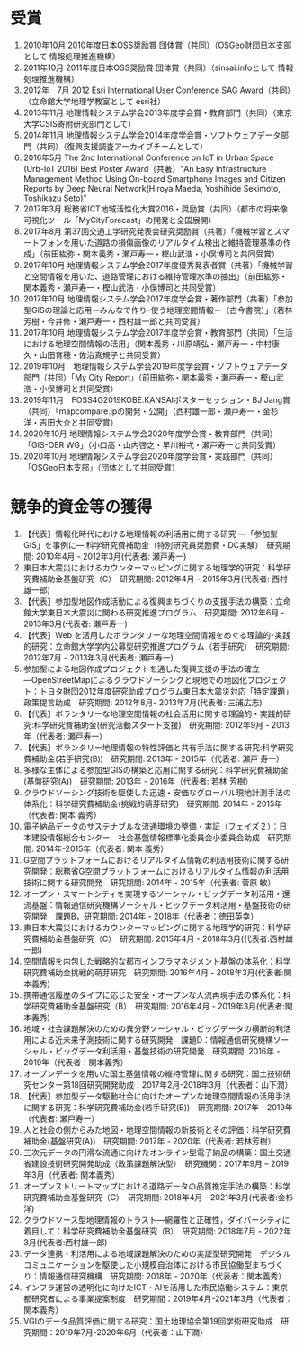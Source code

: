 # 受賞
1.	2010年10月	2010年度日本OSS奨励賞 団体賞（共同）（OSGeo財団日本支部として 情報処理推進機構）
2.	2011年10月	2011年度日本OSS奨励賞 団体賞（共同）（sinsai.infoとして 情報処理推進機構）
3.	2012年　7月	2012 Esri International User Conference SAG Award（共同）（立命館大学地理学教室として esri社）
4.	2013年11月	地理情報システム学会2013年度学会賞・教育部門（共同）（東京大学CSIS寄附研究部門として）
5.	2014年11月	地理情報システム学会2014年度学会賞・ソフトウェアデータ部門（共同）（復興支援調査アーカイブチームとして）
6.	2016年5月	The 2nd International Conference on IoT in Urban Space (Urb-IoT 2016) Best Poster Award（共著）"An Easy Infrastructure Management Method Using On-board Smartphone Images and Citizen Reports by Deep Neural Network(Hiroya Maeda, Yoshihide Sekimoto, Toshikazu Seto)"
7.	2017年3月	総務省ICT地域活性化大賞2016・奨励賞（共同）（都市の将来像可視化ツール「MyCityForecast」の開発と全国展開）
8.	2017年8月	第37回交通工学研究発表会研究奨励賞（共著）「機械学習とスマートフォンを用いた道路の損傷画像のリアルタイム検出と維持管理基準の作成」（前田紘弥・関本義秀・瀬戸寿一・樫山武浩・小俣博司と共同受賞）
9.	2017年10月	地理情報システム学会2017年度優秀発表者賞（共著）「機械学習と空間情報を用いた、道路管理における維持管理水準の抽出」（前田紘弥・関本義秀・瀬戸寿一・樫山武浩・小俣博司と共同受賞）
10.	2017年10月	地理情報システム学会2017年度学会賞・著作部門（共著）「参加型GISの理論と応用－みんなで作り･使う地理空間情報－（古今書院）」（若林芳樹・今井修・瀬戸寿一・西村雄一郎と共同受賞）
11.	2017年10月	地理情報システム学会2017年度学会賞・教育部門（共同）「生活における地理空間情報の活用」（関本義秀・川原靖弘・瀬戸寿一・中村康久・山田育穂・佐治真規子と共同受賞）
12.	2019年10月　地理情報システム学会2019年度学会賞・ソフトウェアデータ部門（共同）「My City Report」（前田紘弥・関本義秀・瀬戸寿一・樫山武浩・小俣博司と共同受賞）
13.	2019年11月　FOSS4G2019KOBE.KANSAIポスターセッション・BJ Jang賞（共同）「mapcompare.jpの開発・公開」（西村雄一郎・瀬戸寿一・金杉洋・吉田大介と共同受賞）
14.	2020年10月	地理情報システム学会2020年度学会賞・教育部門（共同）「GIS-OER WG」（小口高・山内啓之・早川裕弌・瀬戸寿一と共同受賞）
15.	2020年10月	地理情報システム学会2020年度学会賞・実践部門（共同）「OSGeo日本支部」（団体として共同受賞）

# 競争的資金等の獲得
1.	【代表】情報化時代における地理情報の利活用に関する研究 ―「参加型GIS」を事例に―:科学研究費補助金（特別研究員奨励費・DC実験）　研究期間: 2010年4月 - 2012年3月(代表者: 瀬戸寿一)
2.	東日本大震災におけるカウンターマッピングに関する地理学的研究：科学研究費補助金基盤研究（C）　研究期間: 2012年4月 - 2015年3月(代表者: 西村 雄一郎)
3.	【代表】参加型地図作成活動による復興まちづくりの支援手法の構築：立命館大学東日本大震災に関わる研究推進プログラム　研究期間: 2012年6月 - 2013年3月(代表者: 瀬戸寿一)
4.	【代表】Web を活用したボランタリーな地理空間情報をめぐる理論的･実践的研究：立命館大学学内公募型研究推進プログラム（若手研究）　研究期間: 2012年7月 - 2013年3月(代表者: 瀬戸寿一)
5.	参加型による地図作成プロジェクトを通した復興支援の手法の確立　―OpenStreetMapによるクラウドソーシングと現地での地図化プロジェクト：トヨタ財団2012年度研究助成プログラム東日本大震災対応「特定課題」政策提言助成　研究期間: 2012年8月- 2013年7月(代表者: 三浦広志)
6.	【代表】ボランタリーな地理空間情報の社会活用に関する理論的・実践的研究:科学研究費補助金(研究活動スタート支援)　研究期間: 2012年9月 - 2013年（代表者: 瀬戸寿一）
7.	【代表】ボランタリー地理情報の特性評価と共有手法に関する研究:科学研究費補助金(若手研究(B))　研究期間: 2013年 - 2015年（代表者: 瀬戸 寿一）
8.	多様な主体による参加型GISの構築と応用に関する研究：科学研究費補助金(基盤研究(A))　研究期間: 2013年 - 2016年（代表者: 若林 芳樹）
9.	クラウドソーシング技術を駆使した迅速・安価なグローバル現地計測手法の体系化：科学研究費補助金(挑戦的萌芽研究)　研究期間: 2014年 - 2015年（代表者: 関本 義秀）
10.	電子納品データのサステナブルな流通環境の整備・実証（フェイズ２）：日本建設情報総合センター　社会基盤情報標準化委員会小委員会助成　研究期間: 2014年-2015年（代表者: 関本 義秀）
11.	G空間プラットフォームにおけるリアルタイム情報の利活用技術に関する研究開発：総務省G空間プラットフォームにおけるリアルタイム情報の利活用技術に関する研究開発　研究期間: 2014年 - 2015年（代表者: 菅原 敏）
12.	オープン・スマートシティを実現するソーシャル・ビッグデータ利活用・還流基盤：情報通信研究機構ソーシャル・ビッグデータ利活用・基盤技術の研究開発　課題B，研究期間: 2014年 - 2018年（代表者：徳田英幸）
13.	東日本大震災におけるカウンターマッピングに関する地理学的研究：科学研究費補助金基盤研究（C）　研究期間: 2015年4月 - 2018年3月(代表者:西村雄一郎)
14.	空間情報を内包した戦略的な都市インフラマネジメント基盤の体系化：科学研究費補助金挑戦的萌芽研究　研究期間: 2016年4月 - 2018年3月(代表者:関本義秀)
15.	携帯通信履歴のタイプに応じた安全・オープンな人流再現手法の体系化：科学研究費補助金基盤研究（B）　研究期間: 2016年4月 - 2019年3月(代表者:関本義秀)
16.	地域・社会課題解決のための異分野ソーシャル・ビッグデータの横断的利活用による近未来予測技術に関する研究開発　課題D：情報通信研究機構ソーシャル・ビッグデータ利活用・基盤技術の研究開発　研究期間: 2016年 - 2019年（代表者：関本義秀）
17.	オープンデータを用いた国土基盤情報の維持管理に関する研究：国土技術研究センター第18回研究開発助成：2017年2月-2018年3月（代表者：山下潤）
18.	【代表】参加型データ駆動社会に向けたオープンな地理空間情報の活用手法に関する研究：科学研究費補助金(若手研究(B))　研究期間: 2017年 - 2019年（代表者: 瀬戸寿一）
19. 人と社会の側からみた地図・地理空間情報の新技術とその評価：科学研究費補助金(基盤研究(A))　研究期間: 2017年 - 2020年（代表者: 若林芳樹）
20. 三次元データの円滑な流通に向けたオンライン型電子納品の構築：国土交通省建設技術研究開発助成（政策課題解決型）　研究機関：2017年9月 – 2019年3月（代表者: 関本義秀）
21. オープンストリートマップにおける道路データの品質推定手法の構築：科学研究費補助金基盤研究（C）　研究期間: 2018年4月 - 2021年3月(代表者:金杉洋)
22. クラウドソース型地理情報のトラスト―網羅性と正確性，ダイバーシティに着目して：科学研究費補助金基盤研究（B）　研究期間: 2018年7月 - 2022年3月(代表者:西村雄一郎)
23. データ連携・利活用による地域課題解決のための実証型研究開発　デジタルコミュニケーションを駆使した小規模自治体における市民協働型まちづくり：情報通信研究機構　研究期間: 2018年 - 2020年（代表者：関本義秀）
24. インフラ運営の透明化に向けたICT・AIを活用した市民協働システム：東京都研究者による事業提案制度　研究期間：2019年4月-2021年3月（代表者：関本義秀）
25. VGIのデータ品質評価に関する研究：国土地理協会第19回学術研究助成　研究期間：2019年7月-2020年6月（代表者：山下潤）
